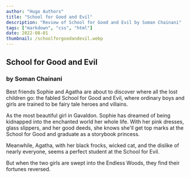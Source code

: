 ```yaml
---
author: "Hugo Authors"
title: "School for Good and Evil"
description: "Review of School for Good and Evil by Soman Chainani"
tags: ["markdown", "css", "html"]
date: 2022-08-01
thumbnail: /schoolforgoodandevil.webp
---
```


## School for Good and Evil

### by Soman Chainani

Best friends Sophie and Agatha are about to discover where all the lost children go: the fabled School for Good and Evil, where ordinary boys and girls are trained to be fairy tale heroes and villains. 

As the most beautiful girl in Gavaldon. Sophie has dreamed of being kidnapped into the enchanted world her whole life. With her pink dresses, glass slippers, and her good deeds, she knows she'll get top marks at the School for Good and graduate as a storybook princess. 

Meanwhile, Agatha, with her black frocks, wicked cat, and the dislike of nearly everyone, seems a perfect student at the School for Evil. 

But when the two girls are swept into the Endless Woods, they find their fortunes reversed.
